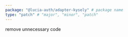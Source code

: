```yaml
---
package: "@lucia-auth/adapter-kysely" # package name
type: "patch" # "major", "minor", "patch"
---
```


remove unnecessary code